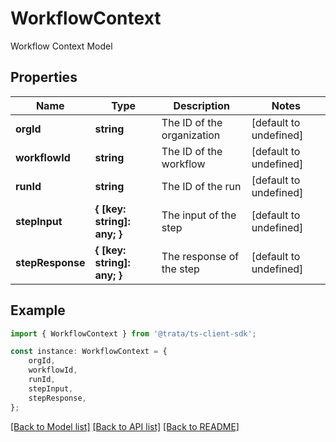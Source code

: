 # WorkflowContext

Workflow Context Model

## Properties

Name | Type | Description | Notes
------------ | ------------- | ------------- | -------------
**orgId** | **string** | The ID of the organization | [default to undefined]
**workflowId** | **string** | The ID of the workflow | [default to undefined]
**runId** | **string** | The ID of the run | [default to undefined]
**stepInput** | **{ [key: string]: any; }** | The input of the step | [default to undefined]
**stepResponse** | **{ [key: string]: any; }** | The response of the step | [default to undefined]

## Example

```typescript
import { WorkflowContext } from '@trata/ts-client-sdk';

const instance: WorkflowContext = {
    orgId,
    workflowId,
    runId,
    stepInput,
    stepResponse,
};
```

[[Back to Model list]](../README.md#documentation-for-models) [[Back to API list]](../README.md#documentation-for-api-endpoints) [[Back to README]](../README.md)
